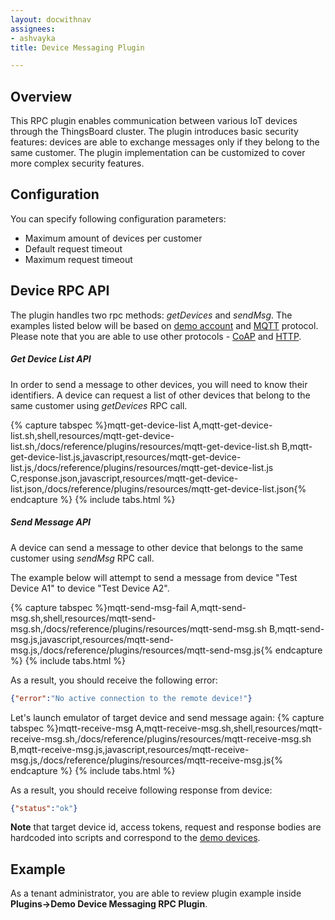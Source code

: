 ```yaml
---
layout: docwithnav
assignees:
- ashvayka
title: Device Messaging Plugin

---
```


## Overview

This RPC plugin enables communication between various IoT devices through the ThingsBoard cluster.
The plugin introduces basic security features: devices are able to exchange messages only if they belong to the same customer.
The plugin implementation can be customized to cover more complex security features. 

## Configuration

You can specify following configuration parameters:

 - Maximum amount of devices per customer
 - Default request timeout
 - Maximum request timeout 

## Device RPC API

The plugin handles two rpc methods: *getDevices* and *sendMsg*.
The examples listed below will be based on [demo account](/docs/samples/demo-account/) and [MQTT](/docs/reference/mqtt-api/#client-side-rpc) protocol. 
Please note that you are able to use other protocols - 
[CoAP](/docs/reference/coap-api/#client-side-rpc) and [HTTP](/docs/reference/http-api/#client-side-rpc).
 
##### Get Device List API

In order to send a message to other devices, you will need to know their identifiers.
A device can request a list of other devices that belong to the same customer using *getDevices* RPC call.

{% capture tabspec %}mqtt-get-device-list
A,mqtt-get-device-list.sh,shell,resources/mqtt-get-device-list.sh,/docs/reference/plugins/resources/mqtt-get-device-list.sh
B,mqtt-get-device-list.js,javascript,resources/mqtt-get-device-list.js,/docs/reference/plugins/resources/mqtt-get-device-list.js
C,response.json,javascript,resources/mqtt-get-device-list.json,/docs/reference/plugins/resources/mqtt-get-device-list.json{% endcapture %}
{% include tabs.html %}

##### Send Message API

A device can send a message to other device that belongs to the same customer using *sendMsg* RPC call.

The example below will attempt to send a message from device "Test Device A1" to device "Test Device A2". 

{% capture tabspec %}mqtt-send-msg-fail
A,mqtt-send-msg.sh,shell,resources/mqtt-send-msg.sh,/docs/reference/plugins/resources/mqtt-send-msg.sh
B,mqtt-send-msg.js,javascript,resources/mqtt-send-msg.js,/docs/reference/plugins/resources/mqtt-send-msg.js{% endcapture %}
{% include tabs.html %}

As a result, you should receive the following error:

```json
{"error":"No active connection to the remote device!"}
```

Let's launch emulator of target device and send message again:
{% capture tabspec %}mqtt-receive-msg
A,mqtt-receive-msg.sh,shell,resources/mqtt-receive-msg.sh,/docs/reference/plugins/resources/mqtt-receive-msg.sh
B,mqtt-receive-msg.js,javascript,resources/mqtt-receive-msg.js,/docs/reference/plugins/resources/mqtt-receive-msg.js{% endcapture %}
{% include tabs.html %}

As a result, you should receive following response from device:

```json
{"status":"ok"}
```

**Note** that target device id, access tokens, request and response bodies are hardcoded into scripts and correspond to the [demo devices](/docs/samples/demo-account/#tenant-devices).   

## Example

As a tenant administrator, you are able to review plugin example inside **Plugins->Demo Device Messaging RPC Plugin**.